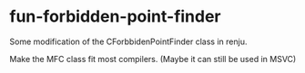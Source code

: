 # fun-forbidden-point-finder

Some modification of the CForbbidenPointFinder class in renju.

Make the MFC class fit most compilers. (Maybe it can still be used in MSVC)

